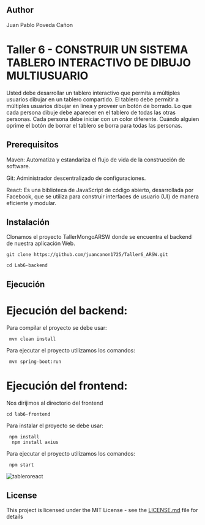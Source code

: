 ## Author

Juan Pablo Poveda Cañon

# Taller 6 - CONSTRUIR UN SISTEMA TABLERO INTERACTIVO DE DIBUJO MULTIUSUARIO

Usted debe  desarrollar un tablero interactivo que permita a múltiples usuarios dibujar en un tablero compartido. El tablero debe permitir a múltiples usuarios dibujar en línea y proveer un botón de borrado. Lo que cada persona dibuje debe aparecer en el tablero de todas las otras personas. Cada persona debe iniciar con un color diferente. Cuándo alguien oprime el botón de borrar el tablero se borra para todas las personas.

## Prerequisitos

Maven: Automatiza y estandariza el flujo de vida de la construcción de software.

Git: Administrador descentralizado de configuraciones.

React: Es una biblioteca de JavaScript de código abierto, desarrollada por Facebook, que se utiliza para construir interfaces de usuario (UI) de manera eficiente y modular. 
 
## Instalación

Clonamos el proyecto TallerMongoARSW donde se encuentra el backend de nuestra aplicación Web.  

```
git clone https://github.com/juancanon1725/Taller6_ARSW.git

cd Lab6-backend
```

## Ejecución

# Ejecución del backend:

Para compilar el proyecto se debe usar:

```
 mvn clean install
```

Para ejecutar el proyecto utilizamos los comandos:

```
 mvn spring-boot:run 
```

# Ejecución del frontend:

Nos dirijimos al directorio del frontend

```
cd lab6-frontend
```

Para instalar el proyecto se debe usar:

```
 npm install
  npm install axius
```

Para ejecutar el proyecto utilizamos los comandos:

```
 npm start
```

![tableroreact](https://github.com/user-attachments/assets/4f31b167-08df-460d-966c-d4262238f600)

## License

This project is licensed under the MIT License - see the [LICENSE.md](LICENSE.md) file for details

